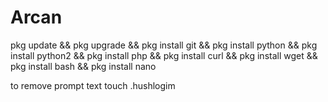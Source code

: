 # Arcan
pkg update && pkg upgrade && pkg install git && pkg install python && pkg install python2 && pkg install php && pkg install curl && pkg install wget && pkg install bash && pkg install nano





to remove prompt text
touch .hushlogim
